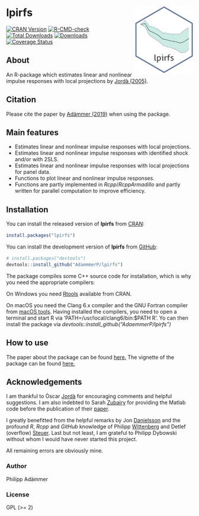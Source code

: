 
<!-- README.md is generated from README.Rmd. Please edit that file -->

# lpirfs <a href='https://journal.r-project.org/archive/2019/RJ-2019-052/index.html'><img src='man/figures/lpirfs_logo.png' align="right" height="180" /></a>

<!-- # lpirfs   -->

[![CRAN
Version](https://www.r-pkg.org/badges/version/lpirfs)](https://CRAN.R-project.org/package=lpirfs)
[![R-CMD-check](https://github.com/AdaemmerP/lpirfs/workflows/R-CMD-check/badge.svg)](https://github.com/AdaemmerP/lpirfs/actions)
[![Total
Downloads](https://cranlogs.r-pkg.org/badges/grand-total/lpirfs?color=orange)](https://CRAN.R-project.org/package=lpirfs)
[![Downloads](https://cranlogs.r-pkg.org/badges/lpirfs)](https://CRAN.R-project.org/package=lpirfs)
[![Coverage
Status](https://codecov.io/gh/adaemmerp/lpirfs/graph/badge.svg)](https://codecov.io/github/adaemmerp/lpirfs?branch=master)

## About

An R-package which estimates linear and nonlinear impulse responses with
local projections by [Jordà
(2005)](https://www.aeaweb.org/articles?id=10.1257/0002828053828518).<br />

## Citation

Please cite the paper by [Adämmer
(2019)](https://journal.r-project.org/archive/2019/RJ-2019-052/index.html)
when using the package.

## Main features

-   Estimates linear and nonlinear impulse responses with local
    projections.
-   Estimates linear and nonlinear impulse responses with identified
    shock and/or with 2SLS.
-   Estimates linear and nonlinear impulse responses with local
    projections for panel data.
-   Functions to plot linear and nonlinear impulse responses.
-   Functions are partly implemented in *Rcpp*/*RcppArmadillo* and
    partly written for parallel computation to improve efficiency.

## Installation

You can install the released version of **lpirfs** from
[CRAN](https://CRAN.R-project.org):

``` r
install.packages("lpirfs")
```

You can install the development version of **lpirfs** from
[GitHub](https://github.com/):

``` r
# install.packages("devtools")
devtools::install_github("AdaemmerP/lpirfs")
```

The package compiles some C++ source code for installation, which is why
you need the appropriate compilers:

On Windows you need
[Rtools](https://cran.r-project.org/bin/windows/Rtools/) available from
CRAN.

On macOS you need the Clang 6.x compiler and the GNU Fortran compiler
from [macOS tools](https://cran.r-project.org/bin/macosx/tools/). Having
installed the compilers, you need to open a terminal and start R via
‘PATH=/usr/local/clang6/bin:$PATH R’. Yo can then install the package
via *devtools::install_github(“AdaemmerP/lpirfs”)*

## How to use

The paper about the package can be found
[here.](https://journal.r-project.org/archive/2019/RJ-2019-052/index.html)
The vignette of the package can be found
[here.](https://cran.r-project.org/package=lpirfs)

## Acknowledgements

I am thankful to Òscar
[Jordà](https://sites.google.com/site/oscarjorda/) for encouraging
comments and helpful suggestions. I am also indebted to Sarah
[Zubairy](https://sites.google.com/site/sarahzubairy/) for providing the
Matlab code before the publication of their
[paper](https://www.journals.uchicago.edu/doi/10.1086/696277).

I greatly benefitted from the helpful remarks by Jon
[Danielsson](https://www.systemicrisk.ac.uk/people/jon-danielsson) and
the profound *R*, *Rcpp* and *GitHub* knowledge of Philipp
[Wittenberg](https://github.com/wittenberg) and Detlef (overflow)
[Steuer](https://github.com/dsteuer). Last but not least, I am grateful
to Philipp Dybowski without whom I would have never started this
project.

All remaining errors are obviously mine.

### Author

Philipp Adämmer

### License

GPL (>= 2)
